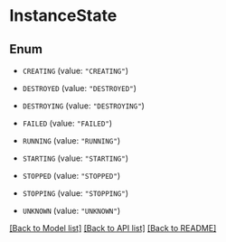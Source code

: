 # InstanceState

## Enum


* `CREATING` (value: `"CREATING"`)

* `DESTROYED` (value: `"DESTROYED"`)

* `DESTROYING` (value: `"DESTROYING"`)

* `FAILED` (value: `"FAILED"`)

* `RUNNING` (value: `"RUNNING"`)

* `STARTING` (value: `"STARTING"`)

* `STOPPED` (value: `"STOPPED"`)

* `STOPPING` (value: `"STOPPING"`)

* `UNKNOWN` (value: `"UNKNOWN"`)


[[Back to Model list]](../README.md#documentation-for-models) [[Back to API list]](../README.md#documentation-for-api-endpoints) [[Back to README]](../README.md)


